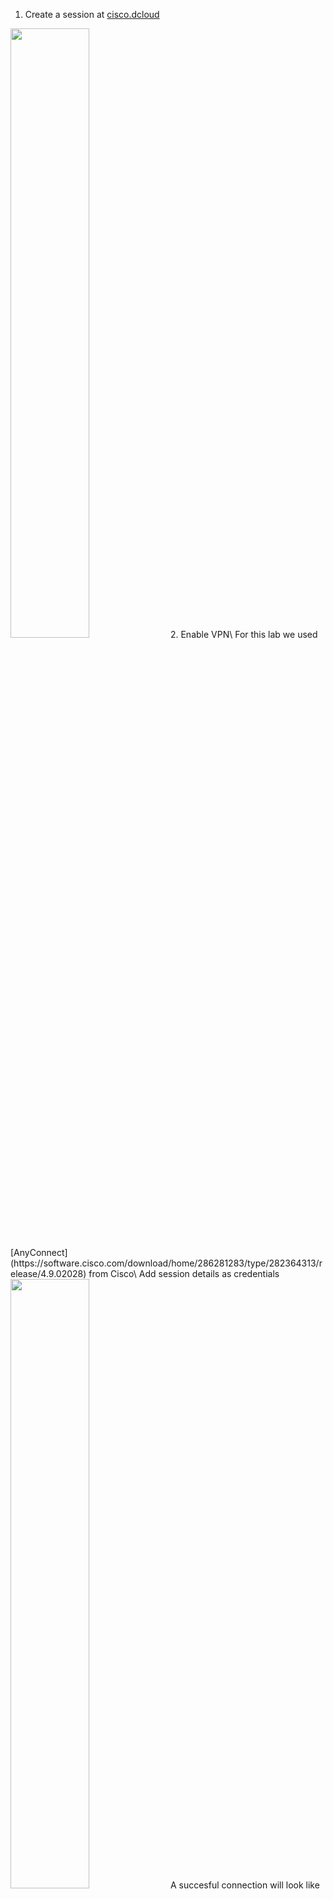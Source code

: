 1. Create a session at [cisco.dcloud](https://dcloud2-sjc.cisco.com/)
<img src="https://github.com/anastaszi/272_enterprise/blob/master/lab1/img/session_details.png" width="50%" height="auto">
2. Enable VPN\
For this lab we used [AnyConnect](https://software.cisco.com/download/home/286281283/type/282364313/release/4.9.02028) from Cisco\
Add session details as credentials <img src="https://github.com/anastaszi/272_enterprise/blob/master/lab1/img/any_connect.png" width="50%" height="auto">
A succesful connection will look like this:
<img src="https://github.com/anastaszi/272_enterprise/blob/master/lab1/img/any_connect_ok.png">
3. [Cisco Documentation Getting Started](https://dcloud-cms.cisco.com/help/get_started_steps)
